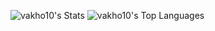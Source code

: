 ![vakho10's Stats](https://github-readme-stats.vercel.app/api?username=vakho10&theme=default&show_icons=true&hide_border=true&count_private=true)
![vakho10's Top Languages](https://github-readme-stats.vercel.app/api/top-langs/?username=vakho10&theme=default&show_icons=true&hide_border=true&layout=compact)

